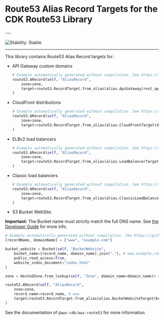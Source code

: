 # Route53 Alias Record Targets for the CDK Route53 Library

<!--BEGIN STABILITY BANNER-->---


![Stability: Stable](https://img.shields.io/badge/stability-Stable-success.svg?style=for-the-badge)

---
<!--END STABILITY BANNER-->

This library contains Route53 Alias Record targets for:

* API Gateway custom domains

  ```python
  # Example automatically generated without compilation. See https://github.com/aws/jsii/issues/826
  route53.ARecord(self, "AliasRecord",
      zone=zone,
      target=route53.RecordTarget.from_alias(alias.ApiGateway(rest_api))
  )
  ```
* CloudFront distributions

  ```python
  # Example automatically generated without compilation. See https://github.com/aws/jsii/issues/826
  route53.ARecord(self, "AliasRecord",
      zone=zone,
      target=route53.RecordTarget.from_alias(alias.CloudFrontTarget(distribution))
  )
  ```
* ELBv2 load balancers

  ```python
  # Example automatically generated without compilation. See https://github.com/aws/jsii/issues/826
  route53.ARecord(self, "AliasRecord",
      zone=zone,
      target=route53.RecordTarget.from_alias(alias.LoadBalancerTarget(elbv2))
  )
  ```
* Classic load balancers

  ```python
  # Example automatically generated without compilation. See https://github.com/aws/jsii/issues/826
  route53.ARecord(self, "AliasRecord",
      zone=zone,
      target=route53.RecordTarget.from_alias(alias.ClassicLoadBalancerTarget(elb))
  )
  ```
* S3 Bucket WebSite:

**Important:** The Bucket name must strictly match the full DNS name.
See [the Developer Guide](https://docs.aws.amazon.com/Route53/latest/DeveloperGuide/getting-started.html) for more info.

```python
# Example automatically generated without compilation. See https://github.com/aws/jsii/issues/826
[recordName, domainName] = ["www", "example.com"]

bucket_website = Bucket(self, "BucketWebsite",
    bucket_name=[record_name, domain_name].join("."), # www.example.com
    public_read_access=True,
    website_index_document="index.html"
)

zone = HostedZone.from_lookup(self, "Zone", domain_name=domain_name)# example.com

route53.ARecord(self, "AliasRecord",
    zone=zone,
    record_name=record_name, # www
    target=route53.RecordTarget.from_alias(alias.BucketWebsiteTarget(bucket))
)
```

See the documentation of `@aws-cdk/aws-route53` for more information.
